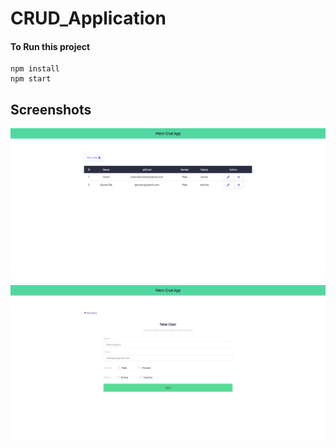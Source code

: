 # CRUD_Application

#### To Run this project

```
npm install
npm start

```

## Screenshots

![1](ss1.png)
![1](ss2.png)
